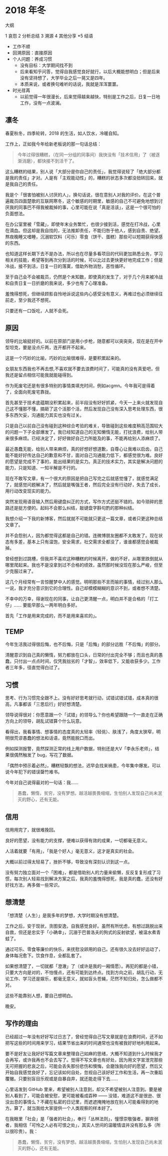 # 2018 年冬

大纲

1 哀怨
2 分析总结
3 溯源
4 其他分享
*5 结语

- 工作不顺
- 回溯原因：直接原因
- 个人问题：养成习惯
    - 没有目标：大学期间找不到
    - 后来看知乎问答，觉得自我感觉良好就行，以后大概能想明白；但是后来没有坚持想了，大学毕业之后一晃又是四年。
    - 本质来说，或者换句难听的话说，我就是浑浑噩噩。
- 时光荏苒
    - 以前觉得一年很漫长，后来觉得越来越快，特别是工作之后，日复一日地工作，没有一点波澜。

## 凛冬

春夏秋冬，四季轮转，2018 的生活，如人饮水，冷暖自知。

工作上，正如我今年给新老板说的那一句话总结：

> 今年过得很糟糕，（在同一分组的同事间）我快没有「技术信用」了（被逐渐消磨），都快接不到活干了。

这么糟糕的结果，别人说「大部分是你自己的责任」，我觉得说轻了「绝大部分都是我的责任」才对。人是有「主观能动性」的，糟糕的状态多次都没扭转回来，就是我自己的责任。

我是个「很害怕被别人讨厌的人」，换句话说，很在意别人对我的评价。在这个普遍裁员四面楚歌的互联网寒冬，这个敏感的时期里，敏感的自己不可避免地想到讨厌我的同事巴不得我被裁掉的事，心里可能在说「真是活该」，这是一个很可怕的负面想法。

在办公室里被「雪藏」，即使年末业务繁忙，也很少接到活，感觉在打冷战，心里在滴血。但这却是我自找的，无法推卸责任，不能归咎于他人，感到自责、绝望。熬夜晚睡又嗜睡，沉溺软饮料（可乐）零食（饼干、蛋糕）那些可以短期获得快感的东西。

也知道这样长期下去不是办法，所以也在尽量多看项目的代码更加熟悉业务，学习相关的技能，希望等到再次分到活的时候，可以比过去更快更好地完成工作；但是冷战，接不到活，日复一日的落寞，借助外物消愁，恶性循环。

至于自己会不会被裁员，仍然是个未知数，即使真的发生了，对于几个月来被冷战和自责日复一日折磨的我来说，多少也有了心理准备。

羞愧得想死，但继续顾影自怜地诉说这些内心感受没有意义，再难过也必须继续往前走，至少我还不想死。

只要还有一口饭吃，人就不会死。

## 原因

领导的比喻挺好的。以前在原部门是用小步枪，随意都可以突突突，现在是在开中型坦克，要是没点斤两，连开都开不起来。

这是一个巧妙的比喻，巧妙的比喻很难得，是要积累起来的。

女朋友东西我也不再去想,不喜欢就不要去浪费时间了，可能真的没有真爱吧，但我还是留点相信可能我就能碰得到。

作为死废宅还是有很多特别的事情类填充时间，例如acgmn。今年我可是得着了，全面向死废宅靠拢。

首先甚至于技术底蕴期没积累起来，前半段没有好好抓紧，今天一上来火就发现自己这不懂那不懂，搞砸了这个活那个活，然后发现自己没有深入思考处理东西，很多东西欠妥，沟通能力其实也没有过关。

只是自己以前自己没有碰到这种综合考验的难关，导致碰到这些难度稍高范围较大的问题一下子全部爆发了。我已经知道自己的无知懒惰无能，打扰浪费，给别人带来很多麻烦。已经决定了，好好做好自己力所能及的事，不能再给别人添麻烦了。

最近愚蠢无能，给别人带来麻烦，真的好想好想道歉，自尊心让我难以启齿，自己能不能好好传达自己的歉意和不甘，面对自己沟通能力低下，都感觉很为难。良好的愿望是完成不了事的，能出结果的是实力。真正的技术实力，其实是解决问题的能力，只是知道、一知半解是不行的。

现在不敢写文章，有一个很大的原因是把自己写完之后就感觉懂了，就感觉满足了，就感觉问题解决了，然后就是嘴强王者，然后完全没有行动好，失去了成长，用行动改变现实的能力。

突然发现用语音输入然后用键盘纠正的方式，写作方式还挺不错的。如今琐碎的思路还是挺方便的。起码不会那么纠结，敲键盘字斟句酌的那种纠结。

我想介绍一下我的新博客，然后就就不可能就只更这一篇文章，或者只更这种总结文章了。

并不会怨别人，因为都觉得这都是自己的错。连微博朋友圈都不太敢发了。现在状态有多差，基本上只有温饱，安全需求，社交需求全都没了，谁谁都感觉会被裁掉。

曾经想到过跳槽，但我并不喜欢这种糟糕的时候离开，做的不好，从哪里跌倒就从哪里爬起来。我也不是没拿到过不合格的绩效，虽然那时候没现在那么严峻，但至少克服过来了。

这几个月经常有一言惊醒梦中人的感觉。明明那些不言而喻的事情，经过别人那么一说，我才充分意识到它的合理性。自己却模模糊糊的意识不到，或者想不清楚。

不幸中的万幸，得谢现在的同事，让自己更清醒一点，明白并不是合格的「打工仔」…… 要能早那么一两年明白多好。

首先「工作是用来完成的，而不是用来喜欢的」。

## TEMP

今年生活我过得很后悔，也不后悔，只是「后悔」的部分远胜「不后悔」的部分。


清醒意识到自己真的懒惰，努力都放在口头，日常的付出完全不够；而且也真的愚蠢，只付出一点点时间，仅凭我拙劣的「才智」，效率低下，又能收获多少。工作者三年多，径直觉得白过了。

## 习惯

思考、行为习惯完全跟不上。没有好好思考就行动，试错试错试错，成本真的很高，凡事都该「三思后行」好好想清楚。

领导说得很对：你愿意跟一个「试错」的领导么？你也希望跟随一个一直走在正确方向上的领导，胡乱试错算个什么玩意。

看得出，我看事情、想事情的态度真的太轻率（轻佻）、肤浅了，角度太狭窄，明明很荒谬愚蠢的想法和话语，竟然能脱口而出。

例如探测报警，竟然探测正常的线上用户数据，特别还是大V「李永乐老师」，结果很偶然触发了 bug，写花了数据。

「偶然中预示着必然」，糟糕轻飘的想法，迟早会找来祸患，今年集中爆发。可以说今年犯下的错误罄竹难书。

今年对自己说得最对的一句话：我……

> 愚蠢，懒惰，贫穷，没有梦想。越活越畏畏缩缩，生怕别人发现自己尚未泯灭的野心，还有无能。

## 信用

信用用完了，就很难挽回。

良好的愿望，没有能力的支撑，便难以获得有效的成果，一切都毫无意义。

人活着就要「有用」，「我是个好人」毫无意义，这才是真实的社会。

大概以前过得太轻易了，挫折不够，导致没有深刻认识到这一点。

没有努力独立面对一个「困难」，都是借助别人的力量来偷懒，反反复复形成了习惯，每次别人轻易找到解决方案之后，我真的羞愧得想死，我是真的蠢，还没有好好找方法，再多做一些常识。

## 想清楚

「想清楚（人生）」是我多年的梦想，大学时期没有想清楚。

工作之后，安于现状，贪图安逸，自我感觉良好。虽然有所忧虑，有想过跳脱出来自救，但还是忠实于「小确幸」，沉溺于巴普洛夫的狗式的反射欲望，被温水煮青蛙了。

通过可乐、零食等廉价的快乐，来抚慰没卵用的自己。还有很久没去好好运动了，身体每况愈下。饮食作息，全都乱套了。

如果想清楚了，一切就都「澄澈」了（或许是我的一厢情愿）。再犯的都是小错，只要大方向是对的，不怕慢点，还有可能到达终点。找到方向之前，胡乱行动，无论工作、学习还是娱乐，都毫无意义，就如盲头苍蝇，茫然不知归处，怎么做都不对。

这些不能靠别人想，要自己想明白。

晚安。

## 写作的理由

已经超过一年没有好好写过日志了，曾经觉得自己写文章就是在浪费时间，还不如把写这些的时间用来学习，结果节省出来的时间通常也没有被我好好地利用起来。

<!-- 熟悉又悲哀的剧情，分分秒秒，日复一日，年复一年，重复着令人绝望的剧情。 -->

要不是好友让我好好写篇文章来整理自己如麻的思绪，大概不知道到什么时候我才会再写，或许我再也不会去写了。觉得不写文章也有好处，因为用文字宣泄完那些无可把握的悲哀之后，可能会丢失那份悲伤和懊悔，会磨蚀我向好的愿望，然后又开始自我感觉良好了，忘记该如何自处，忽视自己该好好工作和生活，再一次重蹈覆辙。只要别盲目乐观或是自暴自弃，就还能走得下去……

心里话发到 GitHub 里来，希望被别人注意到，却又不希望被别人注意到。要是被别人看到了，可能会被安慰，更可能被看成孬种 —— 没错，难道这不是很逊、很没出息的事情么？不藏在私密的日记里，而遮遮掩掩地放在别人可能看得到的地方。算了，就当我给大家提供一个人类观察的样本好了。

在我眼里「社会」是「强者的社会」，奉行「丛林法则」，憧憬崇敬强者，摒弃弱者，我相信「可怜之人必有可恨之处」，其实人世间的温暖情谊并没有那么多（所以很珍贵）。我：

> 愚蠢，懒惰，贫穷，没有梦想。越活越畏畏缩缩，生怕别人发现自己尚未泯灭的野心，还有无能。

